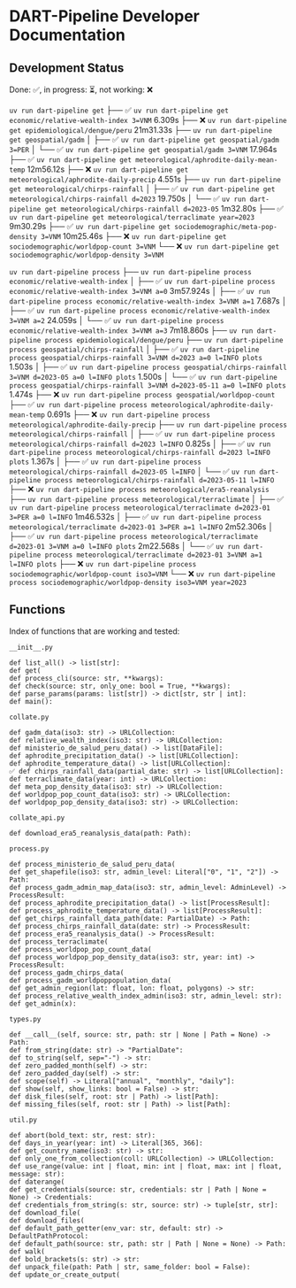 DART-Pipeline Developer Documentation
=====================================

Development Status
------------------
Done: ✅, in progress: ⏳, not working: ❌

`uv run dart-pipeline get`
 ├── ✅ `uv run dart-pipeline get economic/relative-wealth-index 3=VNM` 6.309s
 ├── ❌ `uv run dart-pipeline get epidemiological/dengue/peru` 21m31.33s
 ├── `uv run dart-pipeline get geospatial/gadm`
 │    ├── ✅ `uv run dart-pipeline get geospatial/gadm 3=PER` 
 │    └── ✅ `uv run dart-pipeline get geospatial/gadm 3=VNM` 17.964s
 ├── ✅ `uv run dart-pipeline get meteorological/aphrodite-daily-mean-temp` 12m56.12s
 ├── ❌ `uv run dart-pipeline get meteorological/aphrodite-daily-precip` 4.551s
 ├── `uv run dart-pipeline get meteorological/chirps-rainfall`
 │    ├── ✅ `uv run dart-pipeline get meteorological/chirps-rainfall d=2023` 19.750s
 │    └── ✅ `uv run dart-pipeline get meteorological/chirps-rainfall d=2023-05` 1m32.80s
 ├── ✅ `uv run dart-pipeline get meteorological/terraclimate year=2023` 9m30.29s
 ├── ✅ `uv run dart-pipeline get sociodemographic/meta-pop-density 3=VNM` 10m25.46s
 ├── ❌ `uv run dart-pipeline get sociodemographic/worldpop-count 3=VNM`
 └── ❌ `uv run dart-pipeline get sociodemographic/worldpop-density 3=VNM`

`uv run dart-pipeline process`
 ├── `uv run dart-pipeline process economic/relative-wealth-index`
 │    ├── ✅ `uv run dart-pipeline process economic/relative-wealth-index 3=VNM a=0` 3m57.924s
 │    ├── ✅ `uv run dart-pipeline process economic/relative-wealth-index 3=VNM a=1` 7.687s
 │    ├── ✅ `uv run dart-pipeline process economic/relative-wealth-index 3=VNM a=2` 24.059s
 │    └── ✅ `uv run dart-pipeline process economic/relative-wealth-index 3=VNM a=3` 7m18.860s
 ├── `uv run dart-pipeline process epidemiological/dengue/peru`
 ├── `uv run dart-pipeline process geospatial/chirps-rainfall`
 │    ├── ✅ `uv run dart-pipeline process geospatial/chirps-rainfall 3=VNM d=2023 a=0 l=INFO plots` 1.503s
 │    ├── ✅ `uv run dart-pipeline process geospatial/chirps-rainfall 3=VNM d=2023-05 a=0 l=INFO plots` 1.500s
 │    └── ✅ `uv run dart-pipeline process geospatial/chirps-rainfall 3=VNM d=2023-05-11 a=0 l=INFO plots` 1.474s
 ├── ❌ `uv run dart-pipeline process geospatial/worldpop-count`
 ├── ✅ `uv run dart-pipeline process meteorological/aphrodite-daily-mean-temp` 0.691s
 ├── ❌ `uv run dart-pipeline process meteorological/aphrodite-daily-precip`
 ├── `uv run dart-pipeline process meteorological/chirps-rainfall`
 │    ├── ✅ `uv run dart-pipeline process meteorological/chirps-rainfall d=2023 l=INFO` 0.825s
 │    ├── ✅ `uv run dart-pipeline process meteorological/chirps-rainfall d=2023 l=INFO plots` 1.367s
 │    ├── ✅ `uv run dart-pipeline process meteorological/chirps-rainfall d=2023-05 l=INFO`
 │    └── ✅ `uv run dart-pipeline process meteorological/chirps-rainfall d=2023-05-11 l=INFO`
 ├── ❌ `uv run dart-pipeline process meteorological/era5-reanalysis`
 ├── `uv run dart-pipeline process meteorological/terraclimate`
 │    ├── ✅ `uv run dart-pipeline process meteorological/terraclimate d=2023-01 3=PER a=0 l=INFO` 1m46.532s
 │    ├── ✅ `uv run dart-pipeline process meteorological/terraclimate d=2023-01 3=PER a=1 l=INFO` 2m52.306s
 │    ├── ✅ `uv run dart-pipeline process meteorological/terraclimate d=2023-01 3=VNM a=0 l=INFO plots` 2m22.568s
 │    └── ✅ `uv run dart-pipeline process meteorological/terraclimate d=2023-01 3=VNM a=1 l=INFO plots`
 ├── ❌ `uv run dart-pipeline process sociodemographic/worldpop-count iso3=VNM`
 └── ❌ `uv run dart-pipeline process sociodemographic/worldpop-density iso3=VNM year=2023`

Functions
---------
Index of functions that are working and tested:

`__init__.py`

```
def list_all() -> list[str]:
def get(
def process_cli(source: str, **kwargs):
def check(source: str, only_one: bool = True, **kwargs):
def parse_params(params: list[str]) -> dict[str, str | int]:
def main():
```

`collate.py`

```
def gadm_data(iso3: str) -> URLCollection:
def relative_wealth_index(iso3: str) -> URLCollection:
def ministerio_de_salud_peru_data() -> list[DataFile]:
def aphrodite_precipitation_data() -> list[URLCollection]:
def aphrodite_temperature_data() -> list[URLCollection]:
✅ def chirps_rainfall_data(partial_date: str) -> list[URLCollection]:
def terraclimate_data(year: int) -> URLCollection:
def meta_pop_density_data(iso3: str) -> URLCollection:
def worldpop_pop_count_data(iso3: str) -> URLCollection:
def worldpop_pop_density_data(iso3: str) -> URLCollection:
```

`collate_api.py`

```
def download_era5_reanalysis_data(path: Path):
```

`process.py`

```
def process_ministerio_de_salud_peru_data(
def get_shapefile(iso3: str, admin_level: Literal["0", "1", "2"]) -> Path:
def process_gadm_admin_map_data(iso3: str, admin_level: AdminLevel) -> ProcessResult:
def process_aphrodite_precipitation_data() -> list[ProcessResult]:
def process_aphrodite_temperature_data() -> list[ProcessResult]:
def get_chirps_rainfall_data_path(date: PartialDate) -> Path:
def process_chirps_rainfall_data(date: str) -> ProcessResult:
def process_era5_reanalysis_data() -> ProcessResult:
def process_terraclimate(
def process_worldpop_pop_count_data(
def process_worldpop_pop_density_data(iso3: str, year: int) -> ProcessResult:
def process_gadm_chirps_data(
def process_gadm_worldpoppopulation_data(
def get_admin_region(lat: float, lon: float, polygons) -> str:
def process_relative_wealth_index_admin(iso3: str, admin_level: str):
def get_admin(x):
```

`types.py`

```
def __call__(self, source: str, path: str | None | Path = None) -> Path:
def from_string(date: str) -> "PartialDate":
def to_string(self, sep="-") -> str:
def zero_padded_month(self) -> str:
def zero_padded_day(self) -> str:
def scope(self) -> Literal["annual", "monthly", "daily"]:
def show(self, show_links: bool = False) -> str:
def disk_files(self, root: str | Path) -> list[Path]:
def missing_files(self, root: str | Path) -> list[Path]:
```

`util.py`

```
def abort(bold_text: str, rest: str):
def days_in_year(year: int) -> Literal[365, 366]:
def get_country_name(iso3: str) -> str:
def only_one_from_collection(coll: URLCollection) -> URLCollection:
def use_range(value: int | float, min: int | float, max: int | float, message: str):
def daterange(
def get_credentials(source: str, credentials: str | Path | None = None) -> Credentials:
def credentials_from_string(s: str, source: str) -> tuple[str, str]:
def download_file(
def download_files(
def default_path_getter(env_var: str, default: str) -> DefaultPathProtocol:
def default_path(source: str, path: str | Path | None = None) -> Path:
def walk(
def bold_brackets(s: str) -> str:
def unpack_file(path: Path | str, same_folder: bool = False):
def update_or_create_output(
```
